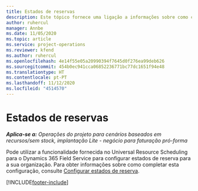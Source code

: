 ```yaml
---
title: Estados de reservas
description: Este tópico fornece uma ligação a informações sobre como configurar estados de reserva para o Project Operations.
author: ruhercul
manager: Annbe
ms.date: 11/05/2020
ms.topic: article
ms.service: project-operations
ms.reviewer: kfend
ms.author: ruhercul
ms.openlocfilehash: 4e14f55e05a20990394f7645d0f276ea99deb626
ms.sourcegitcommit: 454b0ec941cca06852236771bc77dc1651f94e48
ms.translationtype: HT
ms.contentlocale: pt-PT
ms.lasthandoff: 11/12/2020
ms.locfileid: "4514570"
---
```

# <a name="booking-statuses"></a>Estados de reservas

_**Aplica-se a:** Operações do projeto para cenários baseados em recursos/sem stock, implantação Lite - negócio para faturação pró-forma_

Pode utilizar a funcionalidade fornecida no Universal Resource Scheduling para o Dynamics 365 Field Service para configurar estados de reserva para a sua organização. Para obter informações sobre como completar esta configuração, consulte [Configurar estados de reserva](https://docs.microsoft.com/dynamics365/field-service/set-up-booking-statuses).


[!INCLUDE[footer-include](../includes/footer-banner.md)]